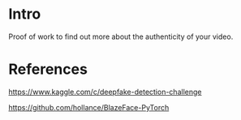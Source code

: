 # Intro

Proof of work to find out more about the authenticity of your video.

# References

https://www.kaggle.com/c/deepfake-detection-challenge

https://github.com/hollance/BlazeFace-PyTorch
